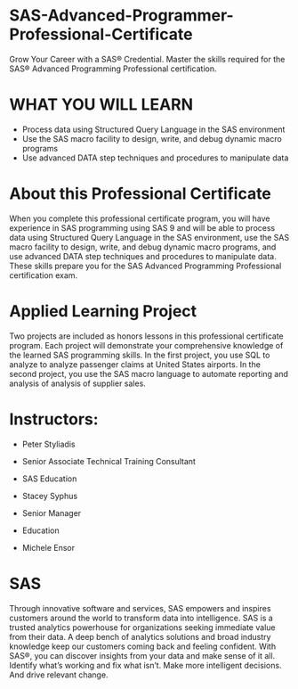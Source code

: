 # SAS-Advanced-Programmer-Professional-Certificate
Grow Your Career with a SAS® Credential. Master the skills required for the SAS® Advanced Programming Professional certification.


# WHAT YOU WILL LEARN
* Process data using Structured Query Language in the SAS environment    
* Use the SAS macro facility to design, write, and debug dynamic macro programs  
* Use advanced DATA step techniques and procedures to manipulate data    


# About this Professional Certificate
When you complete this professional certificate program, you will have experience in SAS programming using SAS 9 and will be able to process data using Structured Query Language in the SAS environment, use the SAS macro facility to design, write, and debug dynamic macro programs, and use advanced DATA step techniques and procedures to manipulate data.  These skills prepare you for the SAS Advanced Programming Professional certification exam.  

# Applied Learning Project
Two projects are included as honors lessons in this professional certificate program. Each project will demonstrate your comprehensive knowledge of the learned SAS programming skills. In the first project, you use SQL to analyze to analyze passenger claims at United States airports. In the second project, you use the SAS macro language to automate reporting and analysis of analysis of supplier sales.

# Instructors:

* Peter Styliadis
* Senior Associate Technical Training Consultant
* SAS Education

* Stacey Syphus
* Senior Manager
* Education

* Michele Ensor

# SAS
Through innovative software and services, SAS empowers and inspires customers around the world to transform data into intelligence. SAS is a trusted analytics powerhouse for organizations seeking immediate value from their data. A deep bench of analytics solutions and broad industry knowledge keep our customers coming back and feeling confident. With SAS®, you can discover insights from your data and make sense of it all. Identify what’s working and fix what isn’t. Make more intelligent decisions. And drive relevant change.
